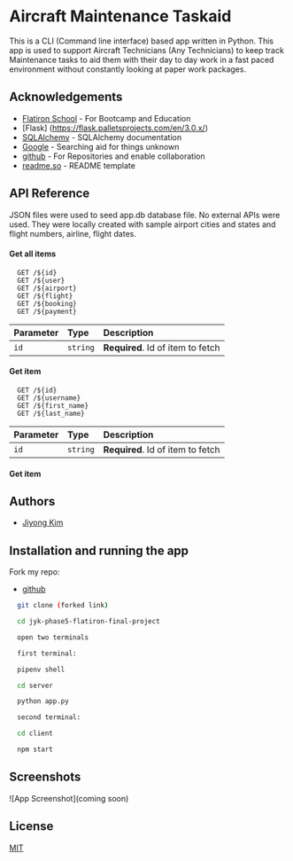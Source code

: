 
# Aircraft Maintenance Taskaid

This is a CLI (Command line interface) based app written in Python. This app is used to support Aircraft Technicians (Any Technicians) to keep track Maintenance tasks to aid them with their day to day work in a fast paced environment without constantly looking at paper work packages.  


## Acknowledgements

 - [Flatiron School](https://flatironschool.com/) - For Bootcamp and Education
 - [Flask] (https://flask.palletsprojects.com/en/3.0.x/)
 - [SQLAlchemy](https://docs.sqlalchemy.org/en/14/) - SQLAlchemy documentation 
 - [Google](https://www.google.com) - Searching aid for things unknown
 - [github](https://github.com) - For Repositories and enable collaboration
 - [readme.so](https://readme.so) - README template

## API Reference

JSON files were used to seed app.db database file.
No external APIs were used. They were locally created with sample airport cities and states and flight numbers, airline, flight dates.

#### Get all items

```http://localhost:3000/api/
  GET /${id}
  GET /${user}
  GET /${airport}
  GET /${flight}
  GET /${booking}
  GET /${payment}
```

| Parameter | Type     | Description                       |
| :-------- | :------- | :-------------------------------- |
| `id`      | `string` | **Required**. Id of item to fetch |

#### Get item

```http://localhost:5555/users
  GET /${id}
  GET /${username}
  GET /${first_name}
  GET /${last_name}

```

| Parameter | Type     | Description                       |
| :-------- | :------- | :-------------------------------- |
| `id`      | `string` | **Required**. Id of item to fetch |

#### Get item




## Authors

- [Jiyong Kim](https://github.com/jiyongk84)




## Installation and running the app
Fork my repo:
- [github](https://github.com/jiyongk84/jyk-phase5-flatiron-final-project)

```bash
  git clone (forked link)

  cd jyk-phase5-flatiron-final-project

  open two terminals

  first terminal:

  pipenv shell

  cd server

  python app.py

  second terminal:

  cd client

  npm start
```
    
## Screenshots

![App Screenshot](coming soon)


## License

[MIT](https://choosealicense.com/licenses/mit/)

